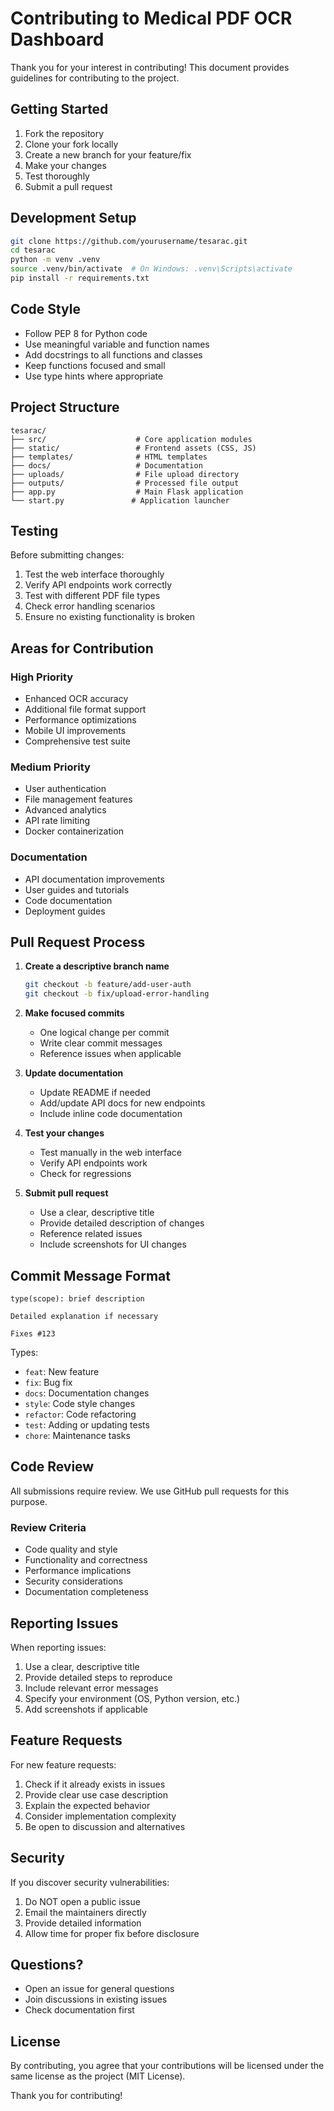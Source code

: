 # Contributing to Medical PDF OCR Dashboard

Thank you for your interest in contributing! This document provides guidelines for contributing to the project.

## Getting Started

1. Fork the repository
2. Clone your fork locally
3. Create a new branch for your feature/fix
4. Make your changes
5. Test thoroughly
6. Submit a pull request

## Development Setup

```bash
git clone https://github.com/yourusername/tesarac.git
cd tesarac
python -m venv .venv
source .venv/bin/activate  # On Windows: .venv\Scripts\activate
pip install -r requirements.txt
```

## Code Style

- Follow PEP 8 for Python code
- Use meaningful variable and function names
- Add docstrings to all functions and classes
- Keep functions focused and small
- Use type hints where appropriate

## Project Structure

```
tesarac/
├── src/                    # Core application modules
├── static/                 # Frontend assets (CSS, JS)
├── templates/              # HTML templates
├── docs/                   # Documentation
├── uploads/                # File upload directory
├── outputs/                # Processed file output
├── app.py                  # Main Flask application
└── start.py               # Application launcher
```

## Testing

Before submitting changes:

1. Test the web interface thoroughly
2. Verify API endpoints work correctly
3. Test with different PDF file types
4. Check error handling scenarios
5. Ensure no existing functionality is broken

## Areas for Contribution

### High Priority
- Enhanced OCR accuracy
- Additional file format support
- Performance optimizations
- Mobile UI improvements
- Comprehensive test suite

### Medium Priority
- User authentication
- File management features
- Advanced analytics
- API rate limiting
- Docker containerization

### Documentation
- API documentation improvements
- User guides and tutorials
- Code documentation
- Deployment guides

## Pull Request Process

1. **Create a descriptive branch name**
   ```bash
   git checkout -b feature/add-user-auth
   git checkout -b fix/upload-error-handling
   ```

2. **Make focused commits**
   - One logical change per commit
   - Write clear commit messages
   - Reference issues when applicable

3. **Update documentation**
   - Update README if needed
   - Add/update API docs for new endpoints
   - Include inline code documentation

4. **Test your changes**
   - Test manually in the web interface
   - Verify API endpoints work
   - Check for regressions

5. **Submit pull request**
   - Use a clear, descriptive title
   - Provide detailed description of changes
   - Reference related issues
   - Include screenshots for UI changes

## Commit Message Format

```
type(scope): brief description

Detailed explanation if necessary

Fixes #123
```

Types:
- `feat`: New feature
- `fix`: Bug fix
- `docs`: Documentation changes
- `style`: Code style changes
- `refactor`: Code refactoring
- `test`: Adding or updating tests
- `chore`: Maintenance tasks

## Code Review

All submissions require review. We use GitHub pull requests for this purpose.

### Review Criteria
- Code quality and style
- Functionality and correctness
- Performance implications
- Security considerations
- Documentation completeness

## Reporting Issues

When reporting issues:

1. Use a clear, descriptive title
2. Provide detailed steps to reproduce
3. Include relevant error messages
4. Specify your environment (OS, Python version, etc.)
5. Add screenshots if applicable

## Feature Requests

For new feature requests:

1. Check if it already exists in issues
2. Provide clear use case description
3. Explain the expected behavior
4. Consider implementation complexity
5. Be open to discussion and alternatives

## Security

If you discover security vulnerabilities:

1. Do NOT open a public issue
2. Email the maintainers directly
3. Provide detailed information
4. Allow time for proper fix before disclosure

## Questions?

- Open an issue for general questions
- Join discussions in existing issues
- Check documentation first

## License

By contributing, you agree that your contributions will be licensed under the same license as the project (MIT License).

Thank you for contributing!
